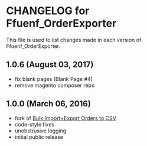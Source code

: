 # CHANGELOG for Ffuenf_OrderExporter

This file is used to list changes made in each version of Ffuenf_OrderExporter.

## 1.0.6 (August 03, 2017)

* fix blank pages (Blank Page #4)
* remove magento composer repo

## 1.0.0 (March 06, 2016)

* fork of [Bulk Import+Export Orders to CSV](https://www.magentocommerce.com/magento-connect/bulk-import-export-orders-to-csv.html)
* code-style fixes
* unobstrusive logging
* initial public release